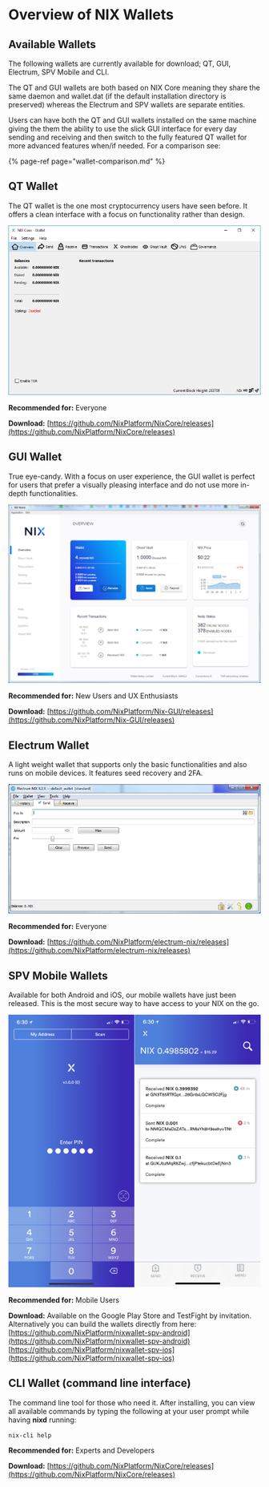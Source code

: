 # Overview of NIX Wallets

## Available Wallets

The following wallets are currently available for download; QT, GUI, Electrum, SPV Mobile and CLI. 

The QT and GUI wallets are both based on NIX Core meaning they share the same daemon and wallet.dat \(if the default installation directory is preserved\) whereas the Electrum and SPV wallets are separate entities.

Users can have both the QT and GUI wallets installed on the same machine giving the them the ability to use the slick GUI interface for every day sending and receiving and then switch to the fully featured QT wallet for more advanced features when/if needed. For a comparison see:

{% page-ref page="wallet-comparison.md" %}

## QT Wallet

The QT wallet is the one most cryptocurrency users have seen before. It offers a clean interface with a focus on functionality rather than design.

![Nix Core Wallet](../../.gitbook/assets/qt-wallet.png)

**Recommended for:** Everyone

**Download:** [https://github.com/NixPlatform/NixCore/releases](https://github.com/NixPlatform/NixCore/releases)

## GUI Wallet

True eye-candy. With a focus on user experience, the GUI wallet is perfect for users that prefer a visually pleasing interface and do not use more in-depth functionalities.

![NIX UI Wallet](../../.gitbook/assets/image%20%282%29.png)

**Recommended for:** New Users and UX Enthusiasts

**Download:** [https://github.com/NixPlatform/Nix-GUI/releases](https://github.com/NixPlatform/Nix-GUI/releases)

## Electrum Wallet

A light weight wallet that supports only the basic functionalities and also runs on mobile devices. It features seed recovery and 2FA.

![NIX Electrum Wallet](../../.gitbook/assets/image%20%286%29.png)

**Recommended for:** Everyone

**Download:** [https://github.com/NixPlatform/electrum-nix/releases](https://github.com/NixPlatform/electrum-nix/releases)

## SPV Mobile Wallets

Available for both Android and iOS, our mobile wallets have just been released. This is the most secure way to have access to your NIX on the go. 

![](../../.gitbook/assets/image%20%283%29.png)

​**Recommended for:** Mobile Users

**Download:** Available on the Google Play Store and TestFight by invitation. Alternatively you can build the wallets directly from here:  
[https://github.com/NixPlatform/nixwallet-spv-android](https://github.com/NixPlatform/nixwallet-spv-android)  
[https://github.com/NixPlatform/nixwallet-spv-ios](https://github.com/NixPlatform/nixwallet-spv-ios)

## CLI Wallet \(command line interface\)

The command line tool for those who need it. After installing, you can view all available commands by typing the following at your user prompt while having **nixd** running:

```text
nix-cli help
```

**Recommended for:** Experts and Developers

**Download:** [https://github.com/NixPlatform/NixCore/releases](https://github.com/NixPlatform/NixCore/releases)

